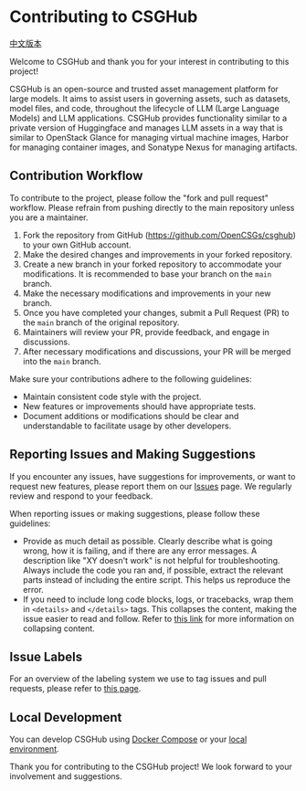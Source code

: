 Contributing to CSGHub
=======================

[中文版本](/CONTRIBUTING.md)

Welcome to CSGHub and thank you for your interest in contributing to this project!

CSGHub is an open-source and trusted asset management platform for large models. It aims to assist users in governing assets, such as datasets, model files, and code, throughout the lifecycle of LLM (Large Language Models) and LLM applications. CSGHub provides functionality similar to a private version of Huggingface and manages LLM assets in a way that is similar to OpenStack Glance for managing virtual machine images, Harbor for managing container images, and Sonatype Nexus for managing artifacts.

Contribution Workflow
----------------------

To contribute to the project, please follow the "fork and pull request" workflow. Please refrain from pushing directly to the main repository unless you are a maintainer.

1. Fork the repository from GitHub (https://github.com/OpenCSGs/csghub) to your own GitHub account.
2. Make the desired changes and improvements in your forked repository.
3. Create a new branch in your forked repository to accommodate your modifications. It is recommended to base your branch on the `main` branch.
4. Make the necessary modifications and improvements in your new branch.
5. Once you have completed your changes, submit a Pull Request (PR) to the `main` branch of the original repository.
6. Maintainers will review your PR, provide feedback, and engage in discussions.
7. After necessary modifications and discussions, your PR will be merged into the `main` branch.

Make sure your contributions adhere to the following guidelines:

- Maintain consistent code style with the project.
- New features or improvements should have appropriate tests.
- Document additions or modifications should be clear and understandable to facilitate usage by other developers.

Reporting Issues and Making Suggestions
----------------------

If you encounter any issues, have suggestions for improvements, or want to request new features, please report them on our [Issues](https://github.com/OpenCSGs/csghub/issues) page. We regularly review and respond to your feedback.

When reporting issues or making suggestions, please follow these guidelines:

- Provide as much detail as possible. Clearly describe what is going wrong, how it is failing, and if there are any error messages. A description like "XY doesn't work" is not helpful for troubleshooting. Always include the code you ran and, if possible, extract the relevant parts instead of including the entire script. This helps us reproduce the error.
- If you need to include long code blocks, logs, or tracebacks, wrap them in `<details>` and `</details>` tags. This collapses the content, making the issue easier to read and follow. Refer to [this link](https://developer.mozilla.org/en/docs/Web/HTML/Element/details) for more information on collapsing content.

Issue Labels
----------------------

For an overview of the labeling system we use to tag issues and pull requests, please refer to [this page](https://github.com/OpenCSGs/csghub/labels).  


Local Development
----------------------

You can develop CSGHub using [Docker Compose](docs/all_in_one_readme_en.md) or your [local environment](docs/setup_en.md).

Thank you for contributing to the CSGHub project! We look forward to your involvement and suggestions.
